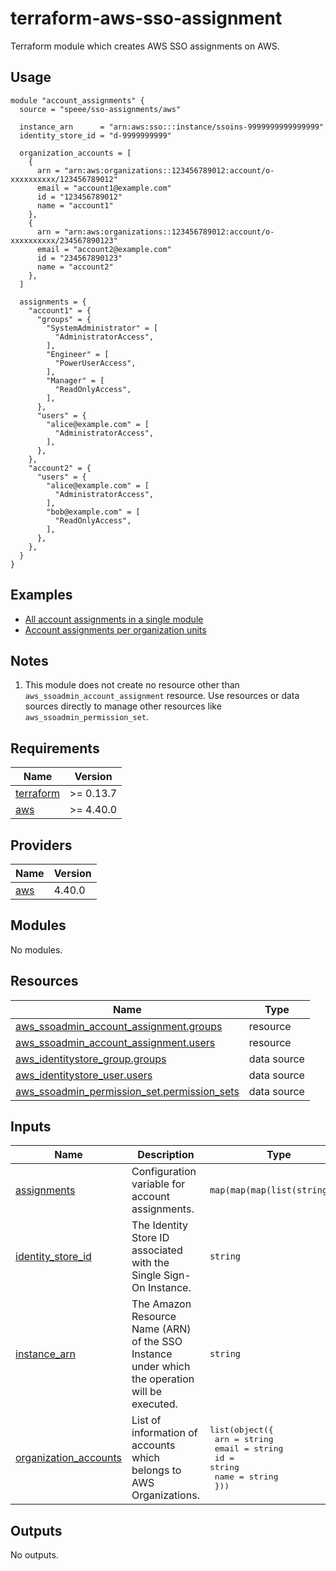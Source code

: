 # terraform-aws-sso-assignment

Terraform module which creates AWS SSO assignments on AWS.

## Usage
```hcl
module "account_assignments" {
  source = "speee/sso-assignments/aws"

  instance_arn      = "arn:aws:sso:::instance/ssoins-9999999999999999"
  identity_store_id = "d-9999999999"

  organization_accounts = [
    {
      arn = "arn:aws:organizations::123456789012:account/o-xxxxxxxxxx/123456789012"
      email = "account1@example.com"
      id = "123456789012"
      name = "account1"
    },
    {
      arn = "arn:aws:organizations::123456789012:account/o-xxxxxxxxxx/234567890123"
      email = "account2@example.com"
      id = "234567890123"
      name = "account2"
    },
  ]

  assignments = {
    "account1" = {
      "groups" = {
        "SystemAdministrator" = [
          "AdministratorAccess",
        ],
        "Engineer" = [
          "PowerUserAccess",
        ],
        "Manager" = [
          "ReadOnlyAccess",
        ],
      },
      "users" = {
        "alice@example.com" = [
          "AdministratorAccess",
        ],
      },
    },
    "account2" = {
      "users" = {
        "alice@example.com" = [
          "AdministratorAccess",
        ],
        "bob@example.com" = [
          "ReadOnlyAccess",
        ],
      },
    },
  }
}
```

## Examples
- [All account assignments in a single module](https://github.com/speee/terraform-aws-sso-assignment/tree/master/examples/all-in-one)
- [Account assignments per organization units](https://github.com/speee/terraform-aws-sso-assignment/tree/master/examples/module-per-organizations-unit)

## Notes
1. This module does not create no resource other than `aws_ssoadmin_account_assignment` resource. Use resources or data sources directly to manage other resources like `aws_ssoadmin_permission_set`.


<!-- BEGINNING OF PRE-COMMIT-TERRAFORM DOCS HOOK -->
## Requirements

| Name | Version   |
|------|-----------|
| <a name="requirement_terraform"></a> [terraform](#requirement\_terraform) | >= 0.13.7 |
| <a name="requirement_aws"></a> [aws](#requirement\_aws) | >= 4.40.0 |

## Providers

| Name | Version |
|------|---------|
| <a name="provider_aws"></a> [aws](#provider\_aws) | 4.40.0  |

## Modules

No modules.

## Resources

| Name | Type |
|------|------|
| [aws_ssoadmin_account_assignment.groups](https://registry.terraform.io/providers/hashicorp/aws/latest/docs/resources/ssoadmin_account_assignment) | resource |
| [aws_ssoadmin_account_assignment.users](https://registry.terraform.io/providers/hashicorp/aws/latest/docs/resources/ssoadmin_account_assignment) | resource |
| [aws_identitystore_group.groups](https://registry.terraform.io/providers/hashicorp/aws/latest/docs/data-sources/identitystore_group) | data source |
| [aws_identitystore_user.users](https://registry.terraform.io/providers/hashicorp/aws/latest/docs/data-sources/identitystore_user) | data source |
| [aws_ssoadmin_permission_set.permission_sets](https://registry.terraform.io/providers/hashicorp/aws/latest/docs/data-sources/ssoadmin_permission_set) | data source |

## Inputs

| Name | Description | Type | Default | Required |
|------|-------------|------|---------|:--------:|
| <a name="input_assignments"></a> [assignments](#input\_assignments) | Configuration variable for account assignments. | `map(map(map(list(string))))` | n/a | yes |
| <a name="input_identity_store_id"></a> [identity\_store\_id](#input\_identity\_store\_id) | The Identity Store ID associated with the Single Sign-On Instance. | `string` | n/a | yes |
| <a name="input_instance_arn"></a> [instance\_arn](#input\_instance\_arn) | The Amazon Resource Name (ARN) of the SSO Instance under which the operation will be executed. | `string` | n/a | yes |
| <a name="input_organization_accounts"></a> [organization\_accounts](#input\_organization\_accounts) | List of information of accounts which belongs to AWS Organizations. | <pre>list(object({<br>    arn   = string<br>    email = string<br>    id    = string<br>    name  = string<br>  }))</pre> | n/a | yes |

## Outputs

No outputs.
<!-- END OF PRE-COMMIT-TERRAFORM DOCS HOOK -->
